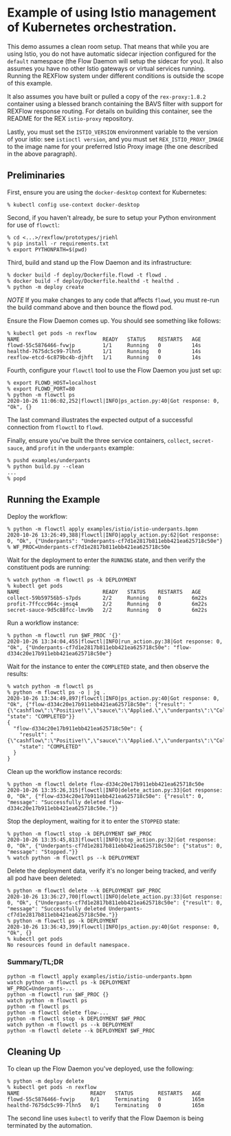 Example of using Istio management of Kubernetes orchestration.
==============================================================

This demo assumes a clean room setup.  That means that while you are using
Istio, you do not have automatic sidecar injection configured for the `default`
namespace (the Flow Daemon will setup the sidecar for you).  It also assumes you
have no other Istio gateways or virtual services running.  Running the REXFlow
system under different conditions is outside the scope of this example.

It also assumes you have built or pulled a copy of the `rex-proxy:1.8.2`
container using a blessed branch containing the BAVS filter with support for
REXFlow response routing.  For details on building this container, see the
README for the REX `istio-proxy` repository.

Lastly, you must set the `ISTIO_VERSION` environment variable to the version
of your istio: see `istioctl version`, and you must set `REX_ISTIO_PROXY_IMAGE`
to the image name for your preferred Istio Proxy image (the one described in
the above paragraph).

Preliminaries
-------------

First, ensure you are using the `docker-desktop` context for Kubernetes:

```console
% kubectl config use-context docker-desktop
```

Second, if you haven't already, be sure to setup your Python environment for use
of `flowctl`:

```console
% cd <...>/rexflow/prototypes/jriehl
% pip install -r requirements.txt
% export PYTHONPATH=$(pwd)
```

Third, build and stand up the Flow Daemon and its infrastructure:

```console
% docker build -f deploy/Dockerfile.flowd -t flowd .
% docker build -f deploy/Dockerfile.healthd -t healthd .
% python -m deploy create
```
*NOTE* If you make changes to any code that affects `flowd`, you must re-run the
build command above and then bounce the flowd pod.

Ensure the Flow Daemon comes up.  You should see something like follows:

```console
% kubectl get pods -n rexflow
NAME                           READY   STATUS    RESTARTS   AGE
flowd-55c5876466-fvwjp         1/1     Running   0          14s
healthd-7675dc5c99-7lhn5       1/1     Running   0          14s
rexflow-etcd-6c879bc4b-djhft   1/1     Running   0          14s
```

Fourth, configure your `flowctl` tool to use the Flow Daemon you just set up:

```console
% export FLOWD_HOST=localhost
% export FLOWD_PORT=80
% python -m flowctl ps
2020-10-26 11:06:02,252|flowctl|INFO|ps_action.py:40|Got response: 0, "Ok", {}
```

The last command illustrates the expected output of a successful connection from
`flowctl` to `flowd`.

Finally, ensure you've built the three service containers, `collect`,
`secret-sauce`, and `profit` in the `underpants` example:

```console
% pushd examples/underpants
% python build.py --clean
...
% popd
```

Running the Example
-------------------

Deploy the workflow:

```console
% python -m flowctl apply examples/istio/istio-underpants.bpmn
2020-10-26 13:26:49,388|flowctl|INFO|apply_action.py:62|Got response: 0, "Ok", {"Underpants": "Underpants-cf7d1e2817b811ebb421ea625718c50e"}
% WF_PROC=Underpants-cf7d1e2817b811ebb421ea625718c50e
```

Wait for the deployment to enter the `RUNNING` state, and then verify the
constituent pods are running:

```console
% watch python -m flowctl ps -k DEPLOYMENT
% kubectl get pods
NAME                           READY   STATUS    RESTARTS   AGE
collect-59b59756b5-s7pds       2/2     Running   0          6m22s
profit-7ffccc964c-jmsq4        2/2     Running   0          6m22s
secret-sauce-9d5c88fcc-lmv9b   2/2     Running   0          6m22s
```

Run a workflow instance:

```console
% python -m flowctl run $WF_PROC '{}'
2020-10-26 13:34:04,455|flowctl|INFO|run_action.py:38|Got response: 0, "Ok", {"Underpants-cf7d1e2817b811ebb421ea625718c50e": "flow-d334c20e17b911ebb421ea625718c50e"}
```

Wait for the instance to enter the `COMPLETED` state, and then observe the
results:

```console
% watch python -m flowctl ps
% python -m flowctl ps -o | jq .
2020-10-26 13:34:49,897|flowctl|INFO|ps_action.py:40|Got response: 0, "Ok", {"flow-d334c20e17b911ebb421ea625718c50e": {"result": "{\"cashflow\":\"Positive!\",\"sauce\":\"Applied.\",\"underpants\":\"Collected.\"}\n", "state": "COMPLETED"}}
{
  "flow-d334c20e17b911ebb421ea625718c50e": {
    "result": "{\"cashflow\":\"Positive!\",\"sauce\":\"Applied.\",\"underpants\":\"Collected.\"}\n",
    "state": "COMPLETED"
  }
}
```

Clean up the workflow instance records:

```console
% python -m flowctl delete flow-d334c20e17b911ebb421ea625718c50e
2020-10-26 13:35:26,315|flowctl|INFO|delete_action.py:33|Got response: 0, "Ok", {"flow-d334c20e17b911ebb421ea625718c50e": {"result": 0, "message": "Successfully deleted flow-d334c20e17b911ebb421ea625718c50e."}}
```

Stop the deployment, waiting for it to enter the `STOPPED` state:

```console
% python -m flowctl stop -k DEPLOYMENT $WF_PROC
2020-10-26 13:35:45,813|flowctl|INFO|stop_action.py:32|Got response: 0, "Ok", {"Underpants-cf7d1e2817b811ebb421ea625718c50e": {"status": 0, "message": "Stopped."}}
% watch python -m flowctl ps --k DEPLOYMENT
```

Delete the deployment data, verify it's no longer being tracked, and verify all
pod have been deleted:

```console
% python -m flowctl delete --k DEPLOYMENT $WF_PROC
2020-10-26 13:36:27,700|flowctl|INFO|delete_action.py:33|Got response: 0, "Ok", {"Underpants-cf7d1e2817b811ebb421ea625718c50e": {"result": 0, "message": "Successfully deleted Underpants-cf7d1e2817b811ebb421ea625718c50e."}}
% python -m flowctl ps -k DEPLOYMENT
2020-10-26 13:36:43,399|flowctl|INFO|ps_action.py:40|Got response: 0, "Ok", {}
% kubectl get pods
No resources found in default namespace.
```

### Summary/TL;DR

```console
python -m flowctl apply examples/istio/istio-underpants.bpmn
watch python -m flowctl ps -k DEPLOYMENT
WF_PROC=Underpants-...
python -m flowctl run $WF_PROC {}
watch python -m flowctl ps
python -m flowctl ps
python -m flowctl delete flow-...
python -m flowctl stop -k DEPLOYMENT $WF_PROC
watch python -m flowctl ps --k DEPLOYMENT
python -m flowctl delete --k DEPLOYMENT $WF_PROC
```

Cleaning Up
-----------

To clean up the Flow Daemon you've deployed, use the following:

```console
% python -m deploy delete
% kubectl get pods -n rexflow
NAME                       READY   STATUS        RESTARTS   AGE
flowd-55c5876466-fvwjp     0/1     Terminating   0          165m
healthd-7675dc5c99-7lhn5   0/1     Terminating   0          165m
```
The second line uses `kubectl` to verify that the Flow Daemon is being
terminated by the automation.
